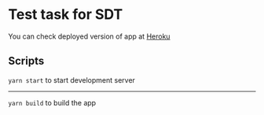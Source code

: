 # Test task for SDT

You can check deployed version of app at [Heroku](https://sdt-test-farkh.herokuapp.com/)

## Scripts

`yarn start`
to start development server

---

`yarn build`
to build the app
